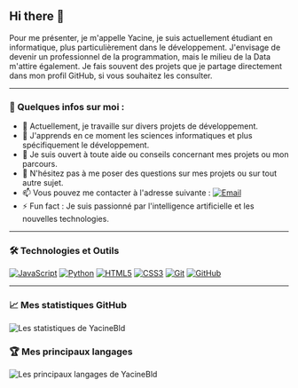 ## Hi there 👋

Pour me présenter, je m'appelle Yacine, je suis actuellement étudiant en informatique, plus particulièrement dans le développement. J'envisage de devenir un professionnel de la programmation, mais le milieu de la Data m'attire également. Je fais souvent des projets que je partage directement dans mon profil GitHub, si vous souhaitez les consulter.

---

### 🌟 Quelques infos sur moi :

- 🔭 Actuellement, je travaille sur divers projets de développement.
- 🌱 J'apprends en ce moment les sciences informatiques et plus spécifiquement le développement.
- 🤔 Je suis ouvert à toute aide ou conseils concernant mes projets ou mon parcours.
- 💬 N'hésitez pas à me poser des questions sur mes projets ou sur tout autre sujet.
- 📫 Vous pouvez me contacter à l'adresse suivante : [![Email](https://img.shields.io/badge/Email-yacine.belabed.sio@gmail.com-blue)](mailto:yacine.belabed.sio@gmail.com)
- ⚡ Fun fact : Je suis passionné par l'intelligence artificielle et les nouvelles technologies.

---

### 🛠️ Technologies et Outils

[![JavaScript](https://img.shields.io/badge/-JavaScript-F7DF1E?logo=javascript&logoColor=black&style=flat)](https://github.com/YacineBld/Creation-SQL)
[![Python](https://img.shields.io/badge/-Python-3776AB?logo=python&logoColor=white&style=flat)](https://github.com/YacineBld/Creation-SQL)
[![HTML5](https://img.shields.io/badge/-HTML5-E34F26?logo=html5&logoColor=white&style=flat)](https://github.com/YacineBld/Creation-SQL)
[![CSS3](https://img.shields.io/badge/-CSS3-1572B6?logo=css3&logoColor=white&style=flat)](https://github.com/YacineBld/Creation-SQL)
[![Git](https://img.shields.io/badge/-Git-F05032?logo=git&logoColor=white&style=flat)](https://github.com/YacineBld/Creation-SQL)
[![GitHub](https://img.shields.io/badge/-GitHub-181717?logo=github&logoColor=white&style=flat)](https://github.com/YacineBld/Creation-SQL)

---

### 📈 Mes statistiques GitHub

![Les statistiques de YacineBld](https://github-readme-stats.vercel.app/api?username=YacineBld&show_icons=true&theme=radical)

### 🏆 Mes principaux langages

![Les principaux langages de YacineBld](https://github-readme-stats.vercel.app/api/top-langs/?username=YacineBld&layout=compact&theme=radical)
